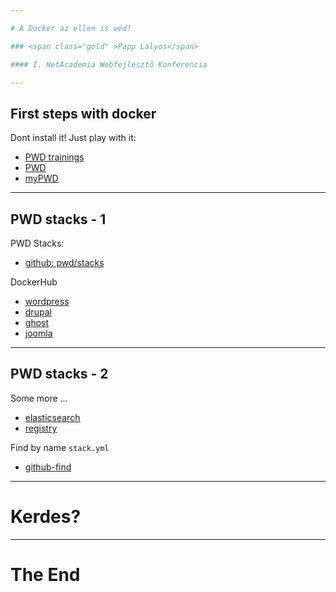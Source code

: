 ```yaml
---

# A Docker az ellen is véd!

### <span class="gold" >Papp Lalyos</span>

#### I. NetAcademia Webfejlesztő Konferencia

---
```


## First steps with docker

Dont install it! Just play with it: 

- [PWD trainings](http://training.play-with-docker.com)
- [PWD](http://play-with-docker.com)
- [myPWD](http://pwd.lalyo.sh)

---
## PWD stacks - 1

PWD Stacks:
- [github: pwd/stacks](https://github.com/play-with-docker/stacks/)

DockerHub
- [wordpress](https://hub.docker.com/_/wordpress/)
- [drupal](https://hub.docker.com/_/drupal/)
- [ghost](https://hub.docker.com/_/ghost/)
- [joomla](https://hub.docker.com/_/joomla/)

---
## PWD stacks - 2

Some more ...

- [elasticsearch](https://hub.docker.com/_/elasticsearch/)
- [registry](https://hub.docker.com/_/registry/)

Find by name `stack.yml`
- [github-find](https://github.com/docker-library/docs/find/master)

---

# Kerdes?

---

# The End
